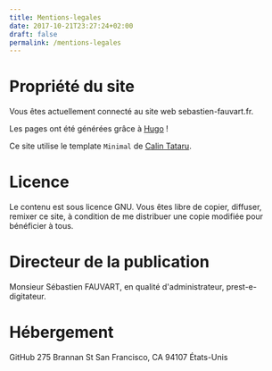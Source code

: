 ```yaml
---
title: Mentions-legales
date: 2017-10-21T23:27:24+02:00
draft: false
permalink: /mentions-legales
---
```


# Propriété du site

Vous êtes actuellement connecté au site web sebastien-fauvart.fr.

Les pages ont été générées grâce à [Hugo](https://gohugo.io) !

Ce site utilise le template ```Minimal``` de <a href="https://github.com/calintat/minimal" target="_blank">Calin Tataru</a>.

# Licence

Le contenu est sous licence GNU. Vous êtes libre de copier, diffuser, remixer ce site, à condition de me distribuer une copie modifiée pour bénéficier à tous.

# Directeur de la publication

Monsieur Sébastien FAUVART, en qualité d'administrateur, prest-e-digitateur.

# Hébergement

GitHub
275 Brannan St
San Francisco, CA 94107
États-Unis
